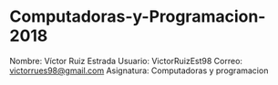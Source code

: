 # Computadoras-y-Programacion-2018
Nombre: Víctor Ruiz Estrada
Usuario: VictorRuizEst98
Correo: victorrues98@gmail.com
Asignatura: Computadoras y programacion
